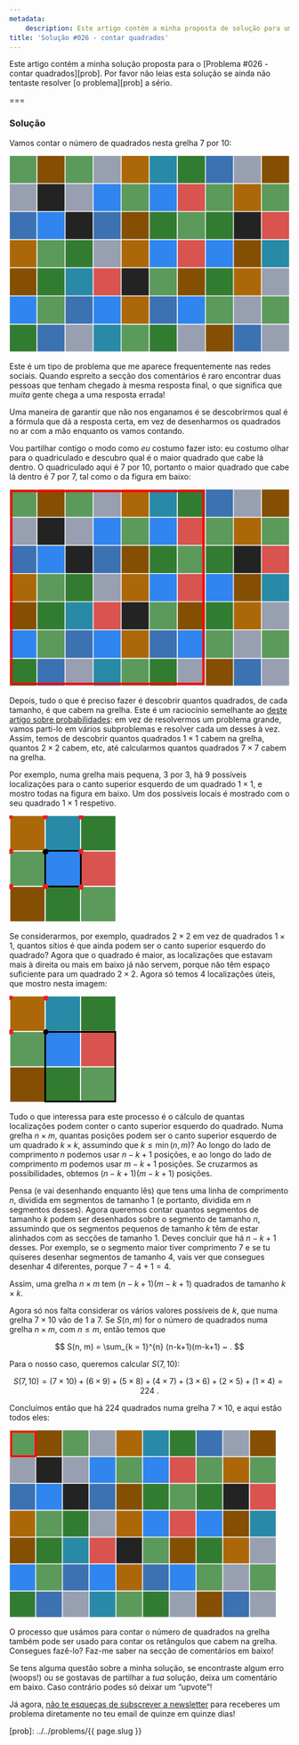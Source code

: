 ```yaml
---
metadata:
    description: Este artigo contém a minha proposta de solução para um dos problemas deste blogue.
title: 'Solução #026 - contar quadrados'
---
```


Este artigo contém a minha solução proposta para o [Problema #026 - contar quadrados][prob].
Por favor não leias esta solução se ainda não tentaste resolver [o problema][prob] a sério.

===

### Solução

Vamos contar o número de quadrados nesta grelha 7 por 10:

![Uma grelha colorida e quadrada com 7 linhas e 10 colunas.](_thumbnail.png)

Este é um tipo de problema que me aparece frequentemente nas redes sociais.
Quando espreito a secção dos comentários é raro encontrar duas pessoas que
tenham chegado à mesma resposta final, o que significa que *muita* gente
chega a uma resposta errada!

Uma maneira de garantir que não nos enganamos é se descobrirmos qual é a fórmula
que dá a resposta certa, em vez de desenharmos os quadrados no ar com a mão
enquanto os vamos contando.

Vou partilhar contigo o modo como *eu* costumo fazer isto:
eu costumo olhar para o quadriculado e descubro qual é o maior quadrado que cabe
lá dentro.
O quadriculado aqui é 7 por 10, portanto o maior quadrado que cabe lá dentro é 7 por 7,
tal como o da figura em baixo:

![Um quadrado 7 por 7 numa grelha 7 por 10.](_frame_7_0.png)

Depois, tudo o que é preciso fazer é descobrir quantos quadrados, de cada tamanho,
é que cabem na grelha.
Este é um raciocínio semelhante ao [deste artigo sobre probabilidades][pokemon]:
em vez de resolvermos um problema grande, vamos parti-lo em vários subproblemas
e resolver cada um desses à vez.
Assim, temos de descobrir quantos quadrados $1\times 1$ cabem na grelha,
quantos $2\times 2$ cabem, etc, até calcularmos quantos quadrados $7\times 7$ cabem
na grelha.

Por exemplo, numa grelha mais pequena, 3 por 3, há 9 possíveis localizações para
o canto superior esquerdo de um quadrado $1\times 1$, e mostro todas na figura em baixo.
Um dos possíveis locais é mostrado com o seu quadrado $1\times 1$ respetivo.

![Uma grelha 3 por 3 com 9 cantos marcados.](_easier_9_corners.png)

Se considerarmos, por exemplo, quadrados $2\times 2$ em vez de quadrados
$1\times 1$, quantos sítios é que ainda podem ser o canto superior esquerdo
do quadrado?
Agora que o quadrado é maior, as localizações que estavam mais à direita ou mais
em baixo já não servem, porque não têm espaço suficiente para um quadrado $2\times 2$.
Agora só temos 4 localizações úteis, que mostro nesta imagem:

![Uma grelha 3 por 3 com 4 cantos marcados.](_easier_4_corners.png)

Tudo o que interessa para este processo é o cálculo de quantas localizações podem
conter o canto superior esquerdo do quadrado.
Numa grelha $n \times m$, quantas posições podem ser o canto superior esquerdo de um
quadrado $k\times k$, assumindo que $k \leq \min(n, m)$?
Ao longo do lado de comprimento $n$ podemos usar $n - k + 1$ posições, e ao longo
do lado de comprimento $m$ podemos usar $m - k + 1$ posições.
Se cruzarmos as possibilidades, obtemos $(n-k+1)(m-k+1)$ posições.

Pensa (e vai desenhando enquanto lês) que tens uma linha de comprimento $n$,
dividida em segmentos de tamanho $1$ (e portanto, dividida em $n$ segmentos desses).
Agora queremos contar quantos segmentos de tamanho $k$ podem ser desenhados sobre
o segmento de tamanho $n$, assumindo que os segmentos pequenos de tamanho $k$
têm de estar alinhados com as secções de tamanho $1$.
Deves concluir que há $n - k + 1$ desses.
Por exemplo, se o segmento maior tiver comprimento $7$ e se tu quiseres desenhar
segmentos de tamanho $4$, vais ver que consegues desenhar $4$ diferentes, porque
$7 - 4 + 1 = 4$.

Assim, uma grelha $n \times m$ tem $(n - k + 1)(m - k + 1)$ quadrados de tamanho $k \times k$.

Agora só nos falta considerar os vários valores possíveis de $k$, que numa grelha
$7 \times 10$ vão de $1$ a $7$.
Se $S(n, m)$ for o número de quadrados numa grelha $n \times m$, com $n \leq m$,
então temos que

$$
S(n, m) = \sum_{k = 1}^{n} (n-k+1)(m-k+1) ~ .
$$

Para o nosso caso, queremos calcular $S(7, 10)$:

$$
S(7, 10) = (7\times 10) + (6\times 9) + (5\times 8) + (4\times 7) + (3\times 6) + (2\times 5) + (1\times 4) = 224 ~ .
$$

Concluímos então que há $224$ quadrados numa grelha $7\times 10$, e aqui estão
todos eles:

![GIF com os 224 quadrados desenhados.](thumbnail.gif)

O processo que usámos para contar o número de quadrados na grelha também pode ser
usado para contar os retângulos que cabem na grelha.
Consegues fazê-lo?
Faz-me saber na secção de comentários em baixo!

Se tens alguma questão sobre a minha solução, se encontraste algum erro (woops!) ou se gostavas de partilhar a *tua* solução, deixa um comentário em baixo.
Caso contrário podes só deixar um “upvote”!

Já agora, [não te esqueças de subscrever a newsletter][subscribe] para receberes
um problema diretamente no teu email de quinze em quinze dias!

[subscribe]: https://mathspp.com/subscribe
[pokemon]: /blog/filling-pokedex-with-random-trades
[prob]: ../../problems/{{ page.slug }}

